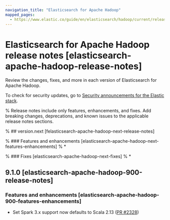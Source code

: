 ```yaml
---
navigation_title: "Elasticsearch for Apache Hadoop"
mapped_pages:
  - https://www.elastic.co/guide/en/elasticsearch/hadoop/current/release-notes.html
---
```


# Elasticsearch for Apache Hadoop release notes [elasticsearch-apache-hadoop-release-notes]

Review the changes, fixes, and more in each version of Elasticsearch for Apache Hadoop. 

To check for security updates, go to [Security announcements for the Elastic stack](https://discuss.elastic.co/c/announcements/security-announcements/31).

% Release notes include only features, enhancements, and fixes. Add breaking changes, deprecations, and known issues to the applicable release notes sections. 

% ## version.next [felasticsearch-apache-hadoop-next-release-notes]

% ### Features and enhancements [elasticsearch-apache-hadoop-next-features-enhancements]
% * 

% ### Fixes [elasticsearch-apache-hadoop-next-fixes]
% * 

## 9.1.0 [elasticsearch-apache-hadoop-900-release-notes]

### Features and enhancements [elasticsearch-apache-hadoop-900-features-enhancements]

* Set Spark 3.x support now defaults to Scala 2.13 ([PR #2328](https://github.com/elastic/elasticsearch-hadoop/pull/2328))
